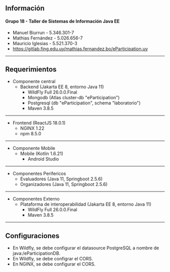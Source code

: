## Información
#### Grupo 18 - Taller de Sistemas de Información Java EE
  - Manuel Biurrun - 5.346.301-7
  - Mathias Fernández - 5.026.656-7
  - Mauricio Iglesias - 5.521.370-3
  - https://gitlab.fing.edu.uy/mathias.fernandez.bo/eParticipation.uy
---

## Requerimientos
- Componente central
  - Backend (Jakarta EE 8, entorno Java 11)
    - WildFly Full 26.0.0.Final
    - Mongodb (Atlas cluster-db "eParticipation")
    - Postgresql (db "eParticipation", schema "laboratorio")   
	- Maven 3.8.5
---
  - Frontend (ReactJS 18.0.1)
    - NGINX 1.22
    - npm 8.5.0       
---
- Componente Mobile 
    - Mobile (Kotlin 1.6.21)
      - Android Studio
---
- Componentes Perifericos
  - Evaluadores (Java 11, Springboot 2.5.6)    
  - Organizadores (Java 11, Springboot 2.5.6)
---
- Componentes Externo
   - Plataforma de interoperabilidad (Jakarta EE 8, entorno Java 11)     
      - WildFly Full 26.0.0.Final
	  - Maven 3.8.5

---

## Configuraciones 
  - En Wildfly, se debe configurar el datasource PostgreSQL a nombre de java:/eParticipationDB.
  - En Wildfly, se debe configrar el CORS.
  - En NGINX, se debe configurar el CORS.


